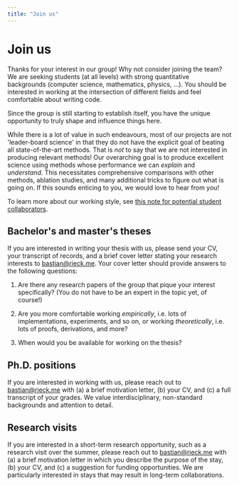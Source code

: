 ```yaml
---
title: "Join us"
---
```


# Join us

Thanks for your interest in our group! Why not consider joining the
team? We are seeking students&nbsp;(at all levels) with strong
quantitative backgrounds&nbsp;(computer science, mathematics, physics,
...). You should be interested in working at the intersection of
different fields and feel comfortable about writing code.

Since the group is still starting to establish itself, you have the
unique opportunity to truly shape and influence things here.

While there is a lot of value in such endeavours, most of our projects
are not 'leader-board science' in that they do not have the explicit
goal of beating all state-of-the-art methods. That is *not* to say that
we are not interested in producing relevant methods! Our overarching
goal is to produce excellent science using methods whose performance we
can *explain* and *understand*. This necessitates comprehensive
comparisons with other methods, ablation studies, and many additional
tricks to figure out what is going on. If this sounds enticing to you,
we would love to hear from you!

To learn more about our working style, see [this note for potential
student collaborators](https://bastian.rieck.me/collaborations).

## Bachelor's and master's theses

If you are interested in writing your thesis with us, please send
your CV, your transcript of records, and a brief cover letter stating
your research interests to bastian@rieck.me. Your
cover letter should provide answers to the following questions:

1. Are there any research papers of the group that pique your interest
   specifically? (You do not have to be an expert in the topic yet, of
   course!)

2. Are you more comfortable working *empirically*, i.e. lots of
   implementations, experiments, and so on, or working *theoretically*,
   i.e. lots of proofs, derivations, and more?

3. When would you be available for working on the thesis?

## Ph.D. positions

If you are interested in working with us, please reach out to
bastian@rieck.me with (a) a brief motivation letter, (b) your CV, and
(c) a full transcript of your grades. We value interdisciplinary,
non-standard backgrounds and attention to detail.

## Research visits

If you are interested in a short-term research opportunity, such as
a research visit over the summer, please reach out to bastian@rieck.me
with (a) a brief motivation letter in which you describe the purpose of
the stay, (b) your CV, and (c) a suggestion for funding opportunities.
We are particularly interested in stays that may result in long-term
collaborations.

